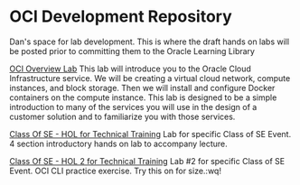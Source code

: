 # OCI Development Repository

Dan's space for lab development.   This is where the draft hands on labs will be posted prior to committing them to the Oracle Learning Library

[OCI Overview Lab](https://github.com/dankingsley001/oci-dev/tree/master/OCI_Overview_HOL)
This lab will introduce you to the Oracle Cloud Infrastructure service.  We will be creating a virtual cloud network, compute instances, and block storage.  Then we will install and configure Docker containers on the compute instance.   This lab is designed to be a simple introduction to many of the services you will use in the design of a customer solution and to familiarize you with those services.

[Class Of SE - HOL for Technical Training](https://github.com/dankingsley001/oci-dev/tree/master/Class-Of-HOL-01)
Lab for specific Class of SE Event.  4 section introductory hands on lab to accompany lecture.

[Class Of SE - HOL 2 for Technical Training](https://github.com/dankingsley001/oci-dev/tree/master/Class-Of-HOL-02)
Lab #2 for specific Class of SE Event.  OCI CLI practice exercise.
Try this on for size.:wq!

